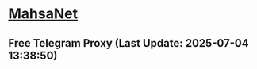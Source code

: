 
# [MahsaNet](https://t.me/mahsa_net)
## Free Telegram Proxy (Last Update: 2025-07-04 13:38:50)

    